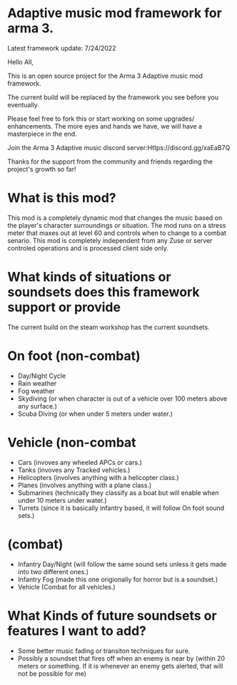 # Adaptive music mod framework for arma 3.

Latest framework update: 7/24/2022

Hello All,

This is an open source project for the Arma 3 Adaptive music mod framework.

The current build will be replaced by the framework you see before you eventually.

Please feel free to fork this or start working on some upgrades/ enhancements. The more eyes and hands we have, we will have a masterpiece in the end.

Join the Arma 3 Adaptive music discord server:Https://discord.gg/xaEaB7Q

Thanks for the support from the community and friends regarding the project's growth so far!


# What is this mod?
This mod is a completely dynamic mod that changes the music based on the player's character surroundings or situation. The mod runs on a stress meter that maxes out at level 60 and controls when to change to a combat senario. This mod is completely independent from any Zuse or server controled operations and is processed client side only.

# What kinds of situations or soundsets does this framework support or provide

The current build on the steam workshop has the current soundsets.

# On foot (non-combat)
  - Day/Night Cycle 
  - Rain weather
  - Fog weather
  - Skydiving (or when character is out of a vehicle over 100 meters above any surface.)
  - Scuba Diving (or when under 5 meters under water.)

# Vehicle (non-combat
  - Cars (invoves any wheeled APCs or cars.)
  - Tanks (invoves any Tracked vehicles.)
  - Helicopters (involves anything with a helicopter class.)
  - Planes (involves anything with a plane class.)
  - Submarines (technically they classify as a boat but will enable when under 10 meters under water.)
  - Turrets (since it is basically infantry based, it will follow On foot sound sets.)

# (combat)
  - Infantry Day/Night (will follow the same sound sets unless it gets made into two different ones.)
  - Infantry Fog (made this one origionally for horror but is a soundset.)
  - Vehicle (Combat for all vehicles.)
  
 
 # What Kinds of future soundsets or features I want to add?
 
  - Some better music fading or transiton techniques for sure.
  - Possibly a soundset that fires off when an enemy is near by (within 20 meters or something. If it is whenever an enemy gets alerted, that will not be possible for me)
  
